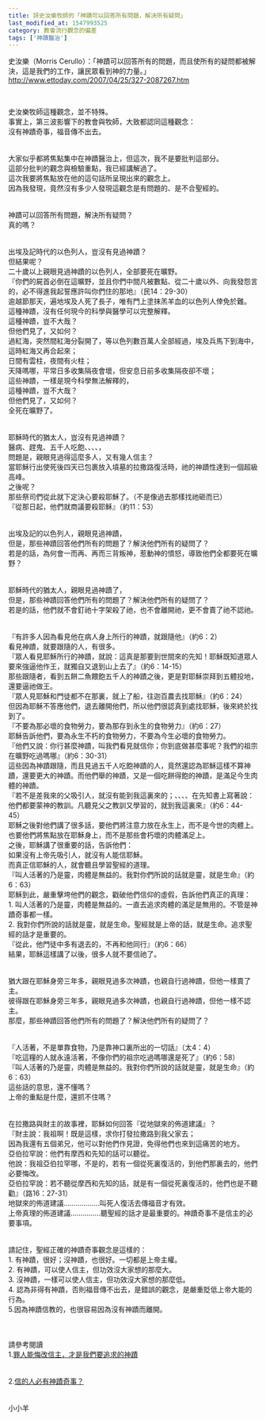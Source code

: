 ```yaml
---
title: 評史汝樂牧師的「神蹟可以回答所有問題，解決所有疑問」
last_modified_at: 1547993525
category: 教會流行觀念的偏差
tags: ['神蹟醫治']
---
```


<p>史汝樂（Morris Cerullo）：「神蹟可以回答所有的問題，而且使所有的疑問都被解決，這是我們的工作，讓民眾看到神的力量。」 <a href="http://www.ettoday.com/2007/04/25/327-2087267.htm">http://www.ettoday.com/2007/04/25/327-2087267.htm</a> </p><p>&nbsp;</p><!--more-->史汝樂牧師這種觀念，並不特殊。<br>事實上，第三波影響下的教會與牧師，大致都認同這種觀念：<br>沒有神蹟奇事，福音傳不出去。<br><br><br>大家似乎都將焦點集中在神蹟醫治上，但這次，我不是要批判這部分。<br>這部分批判的觀念與檢驗重點，我已經講解過了。<br>這次我要將焦點放在他的這句話所呈現出來的觀念上。<br>因為我發現，竟然沒有多少人發現這觀念是有問題的、是不合聖經的。<br><br><br>神蹟可以回答所有問題，解決所有疑問？<br>真的嗎？<br><br><br>出埃及記時代的以色列人，豈沒有見過神蹟？<br>但結果呢？<br>二十歲以上親眼見過神蹟的以色列人，全部要死在曠野。<br>『你們的屍首必倒在這曠野，並且你們中間凡被數點、從二十歲以外、向我發怨言的，必不得進我起誓應許叫你們住的那地』（民14：29-30）<br>逾越節那天，遍地埃及人死了長子，唯有門上塗抹羔羊血的以色列人倖免於難。<br>這種神蹟，沒有任何現今的科學與醫學可以完整解釋。<br>這種神蹟，豈不大哉？<br>但他們見了，又如何？<br>過紅海，突然間紅海分裂開了，等以色列數百萬人全部經過，埃及兵馬下到海中，這時紅海又再合起來；<br>日間有雲柱，夜間有火柱；<br>天降嗎哪，平常日多收集隔夜會壞，但安息日前多收集隔夜卻不壞；<br>這些神蹟，一樣是現今科學無法解釋的，<br>這種神蹟，豈不大哉？<br>但他們見了，又如何？<br>全死在曠野了。<br><br><br>耶穌時代的猶太人，豈沒有見過神蹟？<br>醫病、趕鬼、五千人吃飽、、、、，<br>問題是，親眼見過得這麼多人，又有幾人信主？<br>當耶穌行出使死後四天已包裹放入墳墓的拉撒路復活時，祂的神蹟性達到一個超級高峰。<br>之後呢？<br>那些祭司們從此就下定決心要殺耶穌了。（不是像過去那樣找祂砸而已）<br>『從那日起，他們就商議要殺耶穌』（約11：53）<br><br><br>出埃及記的以色列人，親眼見過神蹟，<br>但是，那些神蹟回答他們所有的問題了？解決他們所有的疑問了？<br>若是的話，為何會一而再、再而三背叛神，惹動神的憤怒，導致他們全都要死在曠野？<br><br><br>耶穌時代的猶太人，親眼見過神蹟了，<br>但是，那些神蹟回答他們所有的問題了？解決他們所有的疑問了？<br>若是的話，他們就不會釘祂十字架殺了祂，也不會離開祂，更不會賣了祂不認祂。<br><br><br>『有許多人因為看見他在病人身上所行的神蹟，就跟隨他』（約6：2）<br>看見神蹟，就要跟隨的人，有很多。<br>『眾人看見耶穌所行的神蹟，就說：這真是那要到世間來的先知！耶穌既知道眾人要來強逼他作王，就獨自又退到山上去了』（約6：14-15）<br>那些跟隨者，看到五餅二魚餵飽五千人的神蹟之後，更是對耶穌崇拜到五體投地，還要逼祂做王。<br>『眾人見耶穌和門徒都不在那裏，就上了船，往迦百農去找耶穌』（約6：24）<br>但因為耶穌不答應他們，退去離開他們，所以他們很認真到處找耶穌，後來終於找到了。<br>『不要為那必壞的食物勞力，要為那存到永生的食物勞力』（約6：27）<br>耶穌告訴他們，要為永生不朽的食物勞力，不要為今生必壞的食物勞力。<br>『他們又說：你行甚麼神蹟，叫我們看見就信你；你到底做甚麼事呢？我們的祖宗在曠野吃過嗎哪』（約6：30-31）<br>這些因為神蹟跟隨，而且見過五千人吃飽神蹟的人，竟然還認為耶穌這樣不算神蹟，還要更大的神蹟。而他們舉的神蹟，又是一個吃餅得飽的神蹟，是滿足今生肉體的神蹟。<br>『若不是差我來的父吸引人，就沒有能到我這裏來的；、、、、在先知書上寫著說：他們都要蒙神的教訓。凡聽見父之教訓又學習的，就到我這裏來』（約6：44-45）<br>耶穌之後對他們講了很多話，要他們將注意力放在永生上，而不是今世的肉體上。也要他們將焦點放在耶穌身上，而不是那些會朽壞的肉體滿足上。<br>之後，耶穌講了很重要的話，告訴他們：<br>如果沒有上帝先吸引人，就沒有人能信耶穌。<br>而真正信耶穌的人，就會聽且學習聖經的道理。<br>『叫人活著的乃是靈，肉體是無益的。我對你們所說的話就是靈，就是生命』（約6：63）<br>耶穌到此，嚴重擊垮他們的觀念，戳破他們信仰的虛假，告訴他們真正的真理：<br>1.	叫人活著的乃是靈，肉體是無益的。一直去追求肉體的滿足是無用的。不管是神蹟奇事都一樣。<br>2.	我對你們所說的話就是靈，就是生命。聖經就是上帝的話，就是生命。追求聖經的話才是重要的。<br>『從此，他門徒中多有退去的，不再和他同行』（約6：66）<br>結果，耶穌這樣講了以後，很多人就不要信祂了。<br><br><br>猶大跟在耶穌身旁三年多，親眼見過多次神蹟，也親自行過神蹟，但他一樣賣了主。<br>彼得跟在耶穌身旁三年多，親眼見過多次神蹟，也親自行過神蹟，但他一樣不認主。<br>那麼，那些神蹟回答他們所有的問題了？解決他們所有的疑問了？<br><br><br>『人活著，不是單靠食物，乃是靠神口裏所出的一切話』（太4：4）<br>『吃這糧的人就永遠活著，不像你們的祖宗吃過嗎哪還是死了』（約6：58）<br>『叫人活著的乃是靈，肉體是無益的。我對你們所說的話就是靈，就是生命』（約6：63）<br>這些話的意思，還不懂嗎？<br>上帝的重點是什麼，還抓不住嗎？<br><br><br>在拉撒路與財主的故事裡，耶穌如何回答『從地獄來的佈道建議』？<br>『財主說：我祖啊！既是這樣，求你打發拉撒路到我父家去；<br>因為我還有五個弟兄，他可以對他們作見證，免得他們也來到這痛苦的地方。<br>亞伯拉罕說：他們有摩西和先知的話可以聽從。<br>他說：我祖亞伯拉罕哪，不是的，若有一個從死裏復活的，到他們那裏去的，他們必要悔改。<br>亞伯拉罕說：若不聽從摩西和先知的話，就是有一個從死裏復活的，他們也是不聽勸』（路16：27-31）<br>地獄來的佈道建議………………叫死人復活去傳福音才有效。<br>上帝真理的佈道建議……………聽聖經的話才是最重要的。神蹟奇事不是信主的必要事項。<br><br><br>請記住，聖經正確的神蹟奇事觀念是這樣的：<br>1.	有神蹟，很好；沒神蹟，也很好。一切都是上帝主權。<br>2.	有神蹟，可以使人信主，但功效沒大家想的那麼大。<br>3.	沒神蹟，一樣可以使人信主，但功效沒大家想的那麼低。<br>4.	認為非得有神蹟，否則福音傳不出去，是錯誤的觀念，是嚴重貶低上帝大能的行為。<br>5.因為神蹟信教的，也很容易因為沒有神蹟而離開。<br><br><br><br>請參考閱讀<br>1.<a href="http://blog.roodo.com/yml/archives/1758808.html" target="_blank">罪人能悔改信主，才是我們要追求的神蹟<br></a> <br><br>2.<a href=" http://blog.roodo.com/yml/archives/1754398.html" target="_blank">信的人必有神蹟奇事？</a> <br><br><br>小小羊<br><p>&nbsp;</p><br>


